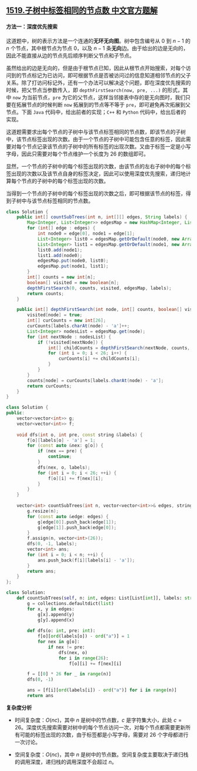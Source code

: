 ## [1519.子树中标签相同的节点数 中文官方题解](https://leetcode.cn/problems/number-of-nodes-in-the-sub-tree-with-the-same-label/solutions/100000/zi-shu-zhong-biao-qian-xiang-tong-de-jie-dian-sh-3)
#### 方法一：深度优先搜索

这道题中，树的表示方法是一个连通的**无环无向图**。树中包含编号从 $0$ 到 $n-1$ 的 $n$ 个节点，其中根节点为节点 $0$，以及 $n-1$ 条**无向**边。由于给出的边是无向的，因此不能直接从边的节点先后顺序判断父节点和子节点。

虽然给出的边是无向的，但是由于根节点已知，因此从根节点开始搜索，对每个访问到的节点标记为已访问，即可根据节点是否被访问过的信息知道相邻节点的父子关系。除了打访问标记外，还有一个办法可以解决这个问题，即在深度优先搜索的时候，把父节点当参数传入，即 `depthFirstSearch(now, pre, ...)` 的形式，其中 `now` 为当前节点，`pre` 为它的父节点，这样当邻接表中存的是无向图时，我们只要在拓展节点的时候判断 `now` 拓展到的节点等不等于 `pre`，即可避免再次拓展到父节点。下面 `Java` 代码中，给出前者的实现；`C++` 和 `Python` 代码中，给出后者的实现。

这道题需要求出每个节点的子树中与该节点标签相同的节点数，即该节点的子树中，该节点标签出现的次数。由于一个节点的子树中可能包含任意的标签，因此需要对每个节点记录该节点的子树中的所有标签的出现次数。又由于标签一定是小写字母，因此只需要对每个节点维护一个长度为 $26$ 的数组即可。

显然，一个节点的子树中的每个标签出现的次数，由该节点的左右子树中的每个标签出现的次数以及该节点自身的标签决定，因此可以使用深度优先搜索，递归地计算每个节点的子树中的每个标签出现的次数。

当得到一个节点的子树中的每个标签出现的次数之后，即可根据该节点的标签，得到子树中与该节点标签相同的节点数。

```Java [sol1-Java]
class Solution {
    public int[] countSubTrees(int n, int[][] edges, String labels) {
        Map<Integer, List<Integer>> edgesMap = new HashMap<Integer, List<Integer>>();
        for (int[] edge : edges) {
            int node0 = edge[0], node1 = edge[1];
            List<Integer> list0 = edgesMap.getOrDefault(node0, new ArrayList<Integer>());
            List<Integer> list1 = edgesMap.getOrDefault(node1, new ArrayList<Integer>());
            list0.add(node1);
            list1.add(node0);
            edgesMap.put(node0, list0);
            edgesMap.put(node1, list1);
        }
        int[] counts = new int[n];
        boolean[] visited = new boolean[n];
        depthFirstSearch(0, counts, visited, edgesMap, labels);
        return counts;
    }

    public int[] depthFirstSearch(int node, int[] counts, boolean[] visited, Map<Integer, List<Integer>> edgesMap, String labels) {
        visited[node] = true;
        int[] curCounts = new int[26];
        curCounts[labels.charAt(node) - 'a']++;
        List<Integer> nodesList = edgesMap.get(node);
        for (int nextNode : nodesList) {
            if (!visited[nextNode]) {
                int[] childCounts = depthFirstSearch(nextNode, counts, visited, edgesMap, labels);
                for (int i = 0; i < 26; i++) {
                    curCounts[i] += childCounts[i];
                }
            }
        }
        counts[node] = curCounts[labels.charAt(node) - 'a'];
        return curCounts;
    }
}
```

```cpp [sol1-C++]
class Solution {
public:
    vector<vector<int>> g;
    vector<vector<int>> f; 
    
    void dfs(int o, int pre, const string &labels) {
        f[o][labels[o] - 'a'] = 1;
        for (const auto &nex: g[o]) {
            if (nex == pre) {
                continue;
            } 
            dfs(nex, o, labels);
            for (int i = 0; i < 26; ++i) {
                f[o][i] += f[nex][i];
            }
        }
    }
    
    vector<int> countSubTrees(int n, vector<vector<int>>& edges, string labels) {
        g.resize(n);
        for (const auto &edge: edges) {
            g[edge[0]].push_back(edge[1]);
            g[edge[1]].push_back(edge[0]);
        }
        f.assign(n, vector<int>(26));
        dfs(0, -1, labels);
        vector<int> ans;
        for (int i = 0; i < n; ++i) {
            ans.push_back(f[i][labels[i] - 'a']);
        }
        return ans;
    }
};
```

```Python [sol1-Python3]
class Solution:
    def countSubTrees(self, n: int, edges: List[List[int]], labels: str) -> List[int]:
        g = collections.defaultdict(list)
        for x, y in edges:
            g[x].append(y)
            g[y].append(x)
        
        def dfs(o: int, pre: int):
            f[o][ord(labels[o]) - ord("a")] = 1
            for nex in g[o]:
                if nex != pre:
                    dfs(nex, o)
                    for i in range(26):
                        f[o][i] += f[nex][i]

        f = [[0] * 26 for _ in range(n)]
        dfs(0, -1)

        ans = [f[i][ord(labels[i]) - ord("a")] for i in range(n)]
        return ans
```

**复杂度分析**

- 时间复杂度：$O(nc)$，其中 $n$ 是树中的节点数，$c$ 是字符集大小，此处 $c = 26$。深度优先搜索需要对树中的每个节点访问一次，对每个节点都需要更新所有可能的标签出现的次数，由于标签都是小写字母，需要对 $26$ 个字母都进行一次讨论。

- 空间复杂度：$O(nc)$，其中 $n$ 是树中的节点数。空间复杂度主要取决于递归栈的调用深度，递归栈的调用深度不会超过 $n$。